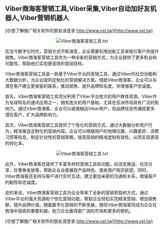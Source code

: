 ## **Viber商海客营销工具,Viber采集,Viber自动加好友机器人,Viber营销机器人**

[😍想了解推广相关软件的朋友请登录 http://www.vst.tw](http://www.vst.tw)

 <center><img src="https://vst.tw/MP4/tuiguang/png/6.png" alt="Viber商海客营销工具.txt"></center>

在当今数字化时代，营销方式不断演变，企业需要利用创新工具来吸引客户并提升销售。Viber商海客营销工具作为一种全新的营销方式，为企业提供了更多机会和可能性，帮助他们实现更高效的营销目标。

Viber商海客营销工具是一款基于Viber平台的营销工具，通过Viber的社交功能和大数据分析，为企业提供定制化的营销解决方案。借助Viber商海客，企业可以与潜在客户建立更紧密的联系，推动销售、提升品牌知名度，并增强客户忠诚度。

首先，Viber商海客营销工具充分利用了Viber平台庞大的用户群体资源。Viber作为全球知名的通讯应用之一，拥有庞大的用户基础，尤其在亚洲市场具有广泛的影响力。通过Viber商海客，企业可以直接触达Viber用户，将品牌信息传播给更多潜在客户，扩大品牌影响力。

其次，Viber商海客营销工具提供了个性化的营销方式，通过大数据分析用户行为，精准推送定制化的营销内容。企业可以根据用户的地理位置、兴趣爱好、消费习惯等信息，制定针对性的营销策略，提高营销的精准度和有效性，从而实现更高的转化率。

 <center><img src="https://vst.tw/MP4/tuiguang/png/5.png" alt="Viber商海客营销工具.txt"></center>

此外，Viber商海客还提供了丰富多样的营销工具和功能，如消息推送、社交分享、优惠券发放等，帮助企业全面展现产品特色、激发用户购买欲望。同时，Viber商海客还支持与客户进行实时互动，建立更加亲密的沟通和关系，增强客户的黏性和忠诚度。

总的来说，Viber商海客营销工具为企业带来了全新的营销思路和方式，通过Viber平台的强大资源和个性化营销功能，帮助企业轻松实现精准营销、增加销售额，提升品牌价值。随着数字化营销的不断发展，相信Viber商海客将成为企业在商海中探索的重要利器，助力企业赢得更广阔的市场和更多的商机。

[😍想了解推广相关软件的朋友请登录 http://www.vst.tw](http://www.vst.tw)



